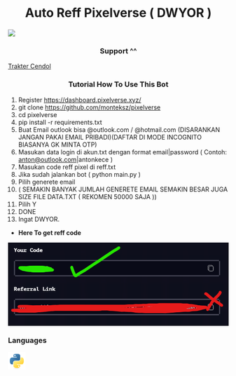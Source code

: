 <h1 align="center">Auto Reff Pixelverse ( DWYOR )</h1>

<img align="center" src="https://github.com/monteksz/pixelverse/assets/39762712/0d3e1f56-a28e-47f5-873e-280cd4c348b2">

<h3 align="center">Support ^^</h3>

<a href="teer.id/monteksz">Trakter Cendol</a>

<h3 align="center">Tutorial How To Use This Bot</h3>

1. Register https://dashboard.pixelverse.xyz/
2. git clone https://github.com/monteksz/pixelverse
3. cd pixelverse
4. pip install -r requirements.txt
5. Buat Email outlook bisa @outlook.com / @hotmail.com (DISARANKAN JANGAN PAKAI EMAIL PRIBADI)(DAFTAR DI MODE INCOGNITO BIASANYA GK MINTA OTP)
6. Masukan data login di akun.txt dengan format email|password ( Contoh: anton@outlook.com|antonkece )
7. Masukan code reff pixel di reff.txt
8. Jika sudah jalankan bot ( python main.py )
9. Pilih generete email
10. ( SEMAKIN BANYAK JUMLAH GENERETE EMAIL SEMAKIN BESAR JUGA SIZE FILE DATA.TXT ( REKOMEN 50000 SAJA ))
11. Pilih Y
12. DONE
13. Ingat DWYOR.

- **Here To get reff code**
<img align="center" src="https://github.com/monteksz/PixelTap/blob/main/d.png">

<h3 align="left">Languages</h3>
<p align="left"> <a href="https://www.python.org" target="_blank" rel="noreferrer"> <img src="https://raw.githubusercontent.com/devicons/devicon/master/icons/python/python-original.svg" alt="python" width="40" height="40"/> </a> </p>
